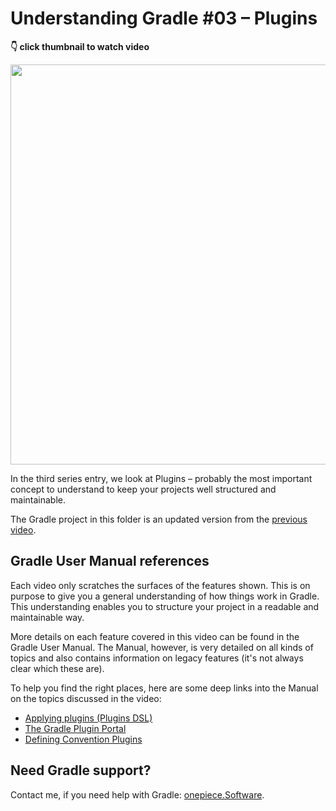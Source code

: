 # Understanding Gradle #03 – Plugins

**👇 click thumbnail to watch video**

[<img src="https://onepiecesoftware.github.io/img/videos/03.png" width="640">](https://www.youtube.com/watch?v=N95YI-szd78&list=PLWQK2ZdV4Yl2k2OmC_gsjDpdIBTN0qqkE)

In the third series entry, we look at Plugins – probably the most important concept to understand to keep your projects well structured and maintainable.

The Gradle project in this folder is an updated version from the [previous video](../02_The_Build_Files).

## Gradle User Manual references

Each video only scratches the surfaces of the features shown.
This is on purpose to give you a general understanding of how things work in Gradle.
This understanding enables you to structure your project in a readable and maintainable way.

More details on each feature covered in this video can be found in the Gradle User Manual.
The Manual, however, is very detailed on all kinds of topics and also contains information on legacy features (it's not always clear which these are).

To help you find the right places, here are some deep links into the Manual on the topics discussed in the video:

* [Applying plugins (Plugins DSL)](https://docs.gradle.org/current/userguide/plugins.html#sec:plugins_block)
* [The Gradle Plugin Portal](https://plugins.gradle.org/)
* [Defining Convention Plugins](https://docs.gradle.org/current/userguide/structuring_software_products.html#defining_custom_project_types_as_convention_plugins)

## Need Gradle support?

Contact me, if you need help with Gradle: [onepiece.Software](http://onepiece.software).
